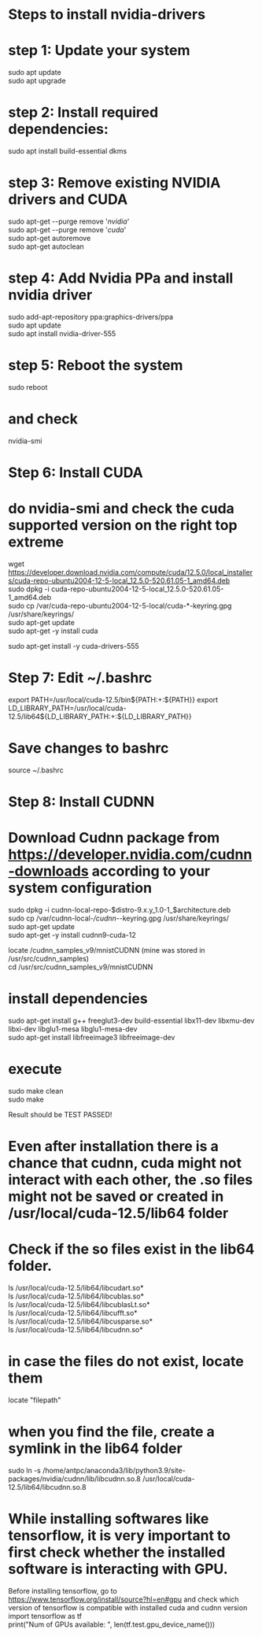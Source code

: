 # Steps to install nvidia-drivers  

# step 1: Update your system  
sudo apt update  
sudo apt upgrade  

# step 2: Install required dependencies:  
sudo apt install build-essential dkms    

# step 3: Remove existing NVIDIA drivers and CUDA    
sudo apt-get --purge remove '*nvidia*'  
sudo apt-get --purge remove '*cuda*'  
sudo apt-get autoremove  
sudo apt-get autoclean  


# step 4: Add Nvidia PPa and install nvidia driver    
sudo add-apt-repository ppa:graphics-drivers/ppa  
sudo apt update  
sudo apt install nvidia-driver-555  

# step 5:  Reboot the system  
sudo reboot  
# and check
nvidia-smi  


# Step 6: Install CUDA  
# do nvidia-smi and check the cuda supported version on the right top extreme  
wget https://developer.download.nvidia.com/compute/cuda/12.5.0/local_installers/cuda-repo-ubuntu2004-12-5-local_12.5.0-520.61.05-1_amd64.deb  
sudo dpkg -i cuda-repo-ubuntu2004-12-5-local_12.5.0-520.61.05-1_amd64.deb  
sudo cp /var/cuda-repo-ubuntu2004-12-5-local/cuda-*-keyring.gpg /usr/share/keyrings/  
sudo apt-get update  
sudo apt-get -y install cuda  

sudo apt-get install -y cuda-drivers-555  

# Step 7: Edit ~/.bashrc  
export PATH=/usr/local/cuda-12.5/bin${PATH:+:${PATH}}  
export LD_LIBRARY_PATH=/usr/local/cuda-12.5/lib64${LD_LIBRARY_PATH:+:${LD_LIBRARY_PATH}}  

# Save changes to bashrc
source ~/.bashrc  

# Step 8: Install CUDNN

# Download Cudnn package from https://developer.nvidia.com/cudnn-downloads according to your system configuration  

sudo dpkg -i cudnn-local-repo-$distro-9.x.y_1.0-1_$architecture.deb  
sudo cp /var/cudnn-local-*/cudnn-*-keyring.gpg /usr/share/keyrings/  
sudo apt-get update  
sudo apt-get -y install cudnn9-cuda-12  

locate /cudnn_samples_v9/mnistCUDNN (mine was stored in /usr/src/cudnn_samples)  
cd /usr/src/cudnn_samples_v9/mnistCUDNN  

# install dependencies
sudo apt-get install g++ freeglut3-dev build-essential libx11-dev libxmu-dev libxi-dev libglu1-mesa libglu1-mesa-dev  
sudo apt-get install libfreeimage3 libfreeimage-dev  

# execute
sudo make clean  
sudo make  

Result should be TEST PASSED!  


# Even after installation there is a chance that cudnn, cuda might not interact with each other, the .so files might not be saved or created in /usr/local/cuda-12.5/lib64 folder
# Check if the so files exist in the lib64 folder. 

ls /usr/local/cuda-12.5/lib64/libcudart.so*  
ls /usr/local/cuda-12.5/lib64/libcublas.so*  
ls /usr/local/cuda-12.5/lib64/libcublasLt.so*  
ls /usr/local/cuda-12.5/lib64/libcufft.so*  
ls /usr/local/cuda-12.5/lib64/libcusparse.so*  
ls /usr/local/cuda-12.5/lib64/libcudnn.so*  

# in case the files do not exist, locate them

locate "filepath"  

# when you find the file, create a symlink in the lib64 folder
sudo ln -s /home/antpc/anaconda3/lib/python3.9/site-packages/nvidia/cudnn/lib/libcudnn.so.8 /usr/local/cuda-12.5/lib64/libcudnn.so.8  

# While installing softwares like tensorflow, it is very important to first check whether the installed software is interacting with GPU. 
Before installing tensorflow, go to https://www.tensorflow.org/install/source?hl=en#gpu and check which version of tensorflow is compatible with installed cuda and cudnn version  
import tensorflow as tf  
print("Num of GPUs available: ", len(tf.test.gpu_device_name()))  
